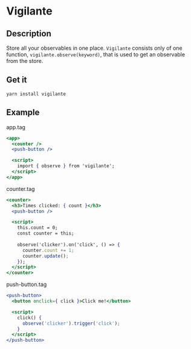 # Vigilante

## Description

Store all your observables in one place. `Vigilante` consists only of one function, `vigilante.observe(keyword)`, that is used to get an observable from the store.

## Get it

```shell
yarn install vigilante
```

## Example

app.tag
```jsx
<app>
  <counter />
  <push-button />

  <script>
    import { observe } from 'vigilante';
  </script>
</app>
```

counter.tag
```jsx
<counter>
  <h3>Times clicked: { count }</h3>
  <push-button />

  <script>
    this.count = 0;
    const counter = this;
    
    observe('clicker').on('click', () => {
      counter.count += 1;
      counter.update();
    });
  </script>
</counter>
```

push-button.tag
```jsx
<push-button>
  <button onclick={ click }>Click me!</button>

  <script>
    click() {
      observe('clicker').trigger('click');
    }
  </script>
</push-button>
```